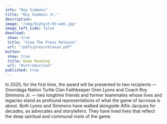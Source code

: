 ```yaml
---
info: "Roy Simmons"
title: "Roy Simmons Jr."
description: 
image: "/img/diptych-03-web.jpg"
image_left_side: false
download:
 show: true
 title: "View The Press Release"
 url: "/pdfs/pressrelease.pdf"
button:
 show: true 
 title: Keep Reading
 url: "#introduction"
published: true
---
```

In 2025, for the first time, the award will be presented to two recipients — Onondaga Nation Turtle Clan Faithkeeper Oren Lyons and Coach Roy Simmons Jr. — two longtime friends and former teammates whose lives and legacies stand as profound representations of what the game of lacrosse is about. Both Lyons and Simmons have walked alongside Alfie Jacques for decades, as advocates and storytellers. They have lived lives that reflect the deep spiritual and communal roots of the game.
